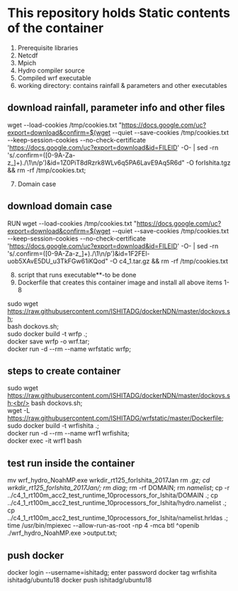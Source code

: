 # This repository holds Static contents of the container
1. Prerequisite libraries <br/>
2. Netcdf <br/>
3. Mpich <br/>
4. Hydro compiler source <br/>
5. Compiled wrf executable <br/>
6. working directory: contains rainfall & parameters and other executables <br/>
## download rainfall, parameter info and other files
wget --load-cookies /tmp/cookies.txt "https://docs.google.com/uc?export=download&confirm=$(wget --quiet --save-cookies /tmp/cookies.txt --keep-session-cookies --no-check-certificate 'https://docs.google.com/uc?export=download&id=FILEID' -O- | sed -rn 's/.confirm=([0-9A-Za-z_]+)./\1\n/p')&id=1Z0PiT8dRzrk8WLv6q5PA6LavE9Aq5R6d" -O forIshita.tgz && rm -rf /tmp/cookies.txt;

7. Domain case <br/>
## download domain case
RUN wget --load-cookies /tmp/cookies.txt "https://docs.google.com/uc?export=download&confirm=$(wget --quiet --save-cookies /tmp/cookies.txt --keep-session-cookies --no-check-certificate 'https://docs.google.com/uc?export=download&id=FILEID' -O- | sed -rn 's/.confirm=([0-9A-Za-z_]+)./\1\n/p')&id=1F2FEl-uob5XAvE5DU_u3TkFGw61iKQod" -O c4_1.tar.gz && rm -rf /tmp/cookies.txt

8. script that runs executable**-to be done <br/>
9. Dockerfile that creates this container image and install all above items 1-8 <br/>

sudo wget https://raw.githubusercontent.com/ISHITADG/dockerNDN/master/dockovs.sh; <br/>
bash dockovs.sh; <br/>
sudo docker build -t wrfp .; <br/>
docker save wrfp -o wrf.tar; <br/>
docker run -d --rm --name wrfstatic wrfp; <br/>

## steps to create container
sudo wget https://raw.githubusercontent.com/ISHITADG/dockerNDN/master/dockovs.sh;<br/>
bash dockovs.sh;<br/>
wget -L https://raw.githubusercontent.com/ISHITADG/wrfstatic/master/Dockerfile; <br/>
sudo docker build -t wrfishita .;<br/>
docker run -d --rm --name wrf1 wrfishita;<br/>
docker exec -it wrf1 bash <br/>
## test run inside the container 
mv wrf_hydro_NoahMP.exe wrkdir_rt125_forIshita_2017Jan 
rm *.gz;
cd wrkdir_rt125_forIshita_2017Jan/;
rm diag*; rm -rf DOMAIN; rm *namelist*;
cp -r ../c4_1_rt100m_acc2_test_runtime_10processors_for_Ishita/DOMAIN .;
cp ../c4_1_rt100m_acc2_test_runtime_10processors_for_Ishita/hydro.namelist .;
cp ../c4_1_rt100m_acc2_test_runtime_10processors_for_Ishita/namelist.hrldas .;
time /usr/bin/mpiexec --allow-run-as-root -np 4 -mca btl ^openib ./wrf_hydro_NoahMP.exe >output.txt;

## push docker
docker login --username=ishitadg; enter password
docker tag wrfishita ishitadg/ubuntu18
docker push ishitadg/ubuntu18
